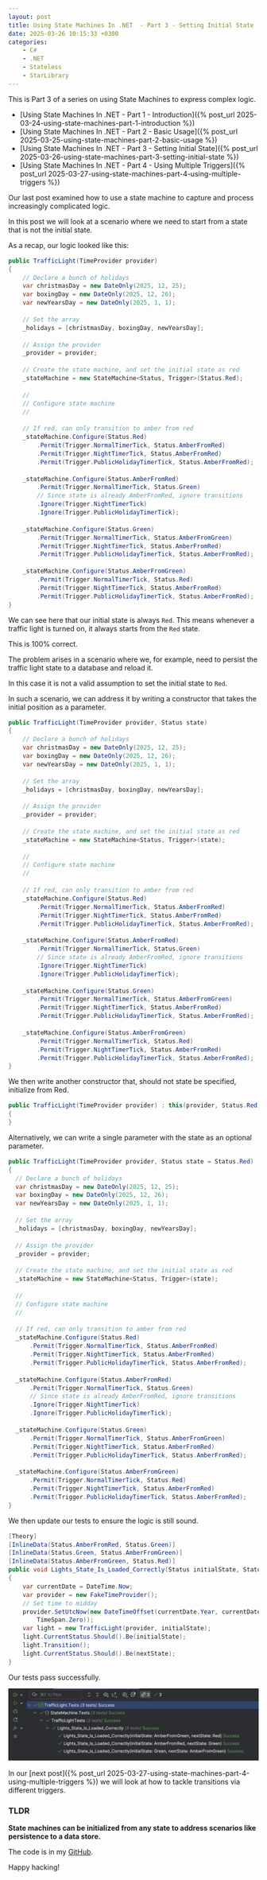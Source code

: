 ```yaml
---
layout: post
title: Using State Machines In .NET  - Part 3 - Setting Initial State
date: 2025-03-26 10:15:33 +0300
categories:
    - C#
    - .NET
    - Stateless
    - StarLibrary
---
```


This is Part 3 of a series on using State Machines to express complex logic.

- [Using State Machines In .NET  - Part 1 - Introduction]({% post_url 2025-03-24-using-state-machines-part-1-introduction %})
- [Using State Machines In .NET  - Part 2 - Basic Usage]({% post_url 2025-03-25-using-state-machines-part-2-basic-usage %})
- [Using State Machines In .NET  - Part 3 - Setting Initial State]({% post_url 2025-03-26-using-state-machines-part-3-setting-initial-state %})
- [Using State Machines In .NET  - Part 4 - Using Multiple Triggers]({% post_url 2025-03-27-using-state-machines-part-4-using-multiple-triggers %})

Our last post examined how to use a state machine to capture and process increasingly complicated logic.

In this post we will look at a scenario where we need to start from a state that is not the initial state.

As a recap, our logic looked like this:

```c#
public TrafficLight(TimeProvider provider)
{
    // Declare a bunch of holidays
    var christmasDay = new DateOnly(2025, 12, 25);
    var boxingDay = new DateOnly(2025, 12, 26);
    var newYearsDay = new DateOnly(2025, 1, 1);

    // Set the array
    _holidays = [christmasDay, boxingDay, newYearsDay];

    // Assign the provider
    _provider = provider;

    // Create the state machine, and set the initial state as red
    _stateMachine = new StateMachine<Status, Trigger>(Status.Red);

    //
    // Configure state machine
    //

    // If red, can only transition to amber from red
    _stateMachine.Configure(Status.Red)
        .Permit(Trigger.NormalTimerTick, Status.AmberFromRed)
        .Permit(Trigger.NightTimerTick, Status.AmberFromRed)
        .Permit(Trigger.PublicHolidayTimerTick, Status.AmberFromRed);

    _stateMachine.Configure(Status.AmberFromRed)
        .Permit(Trigger.NormalTimerTick, Status.Green)
        // Since state is already AmberFromRed, ignore transitions
        .Ignore(Trigger.NightTimerTick)
        .Ignore(Trigger.PublicHolidayTimerTick);

    _stateMachine.Configure(Status.Green)
        .Permit(Trigger.NormalTimerTick, Status.AmberFromGreen)
        .Permit(Trigger.NightTimerTick, Status.AmberFromRed)
        .Permit(Trigger.PublicHolidayTimerTick, Status.AmberFromRed);

    _stateMachine.Configure(Status.AmberFromGreen)
        .Permit(Trigger.NormalTimerTick, Status.Red)
        .Permit(Trigger.NightTimerTick, Status.AmberFromRed)
        .Permit(Trigger.PublicHolidayTimerTick, Status.AmberFromRed);
}
```

We can see here that our initial state is always `Red`. This means whenever a traffic light is turned on, it always starts from the `Red` state.

This is 100% correct.

The problem arises in a scenario where we, for example, need to persist the traffic light state to a database and reload it.

In this case it is not a valid assumption to set the initial state to `Red`.

In such a scenario, we can address it by writing a constructor that takes the initial position as a parameter.

```c#
public TrafficLight(TimeProvider provider, Status state)
{
    // Declare a bunch of holidays
    var christmasDay = new DateOnly(2025, 12, 25);
    var boxingDay = new DateOnly(2025, 12, 26);
    var newYearsDay = new DateOnly(2025, 1, 1);

    // Set the array
    _holidays = [christmasDay, boxingDay, newYearsDay];

    // Assign the provider
    _provider = provider;

    // Create the state machine, and set the initial state as red
    _stateMachine = new StateMachine<Status, Trigger>(state);

    //
    // Configure state machine
    //

    // If red, can only transition to amber from red
    _stateMachine.Configure(Status.Red)
        .Permit(Trigger.NormalTimerTick, Status.AmberFromRed)
        .Permit(Trigger.NightTimerTick, Status.AmberFromRed)
        .Permit(Trigger.PublicHolidayTimerTick, Status.AmberFromRed);

    _stateMachine.Configure(Status.AmberFromRed)
        .Permit(Trigger.NormalTimerTick, Status.Green)
        // Since state is already AmberFromRed, ignore transitions
        .Ignore(Trigger.NightTimerTick)
        .Ignore(Trigger.PublicHolidayTimerTick);

    _stateMachine.Configure(Status.Green)
        .Permit(Trigger.NormalTimerTick, Status.AmberFromGreen)
        .Permit(Trigger.NightTimerTick, Status.AmberFromRed)
        .Permit(Trigger.PublicHolidayTimerTick, Status.AmberFromRed);

    _stateMachine.Configure(Status.AmberFromGreen)
        .Permit(Trigger.NormalTimerTick, Status.Red)
        .Permit(Trigger.NightTimerTick, Status.AmberFromRed)
        .Permit(Trigger.PublicHolidayTimerTick, Status.AmberFromRed);
}
```

We then write another constructor that, should not state be specified, initialize from Red.

```c#
public TrafficLight(TimeProvider provider) : this(provider, Status.Red)
{
}
```

Alternatively, we can write a single parameter with the state as an optional parameter.

```c#
public TrafficLight(TimeProvider provider, Status state = Status.Red)
{
  // Declare a bunch of holidays
  var christmasDay = new DateOnly(2025, 12, 25);
  var boxingDay = new DateOnly(2025, 12, 26);
  var newYearsDay = new DateOnly(2025, 1, 1);

  // Set the array
  _holidays = [christmasDay, boxingDay, newYearsDay];

  // Assign the provider
  _provider = provider;

  // Create the state machine, and set the initial state as red
  _stateMachine = new StateMachine<Status, Trigger>(state);

  //
  // Configure state machine
  //

  // If red, can only transition to amber from red
  _stateMachine.Configure(Status.Red)
      .Permit(Trigger.NormalTimerTick, Status.AmberFromRed)
      .Permit(Trigger.NightTimerTick, Status.AmberFromRed)
      .Permit(Trigger.PublicHolidayTimerTick, Status.AmberFromRed);

  _stateMachine.Configure(Status.AmberFromRed)
      .Permit(Trigger.NormalTimerTick, Status.Green)
      // Since state is already AmberFromRed, ignore transitions
      .Ignore(Trigger.NightTimerTick)
      .Ignore(Trigger.PublicHolidayTimerTick);

  _stateMachine.Configure(Status.Green)
      .Permit(Trigger.NormalTimerTick, Status.AmberFromGreen)
      .Permit(Trigger.NightTimerTick, Status.AmberFromRed)
      .Permit(Trigger.PublicHolidayTimerTick, Status.AmberFromRed);

  _stateMachine.Configure(Status.AmberFromGreen)
      .Permit(Trigger.NormalTimerTick, Status.Red)
      .Permit(Trigger.NightTimerTick, Status.AmberFromRed)
      .Permit(Trigger.PublicHolidayTimerTick, Status.AmberFromRed);
}
```

We then update our tests to ensure the logic is still sound.

```c#
[Theory]
[InlineData(Status.AmberFromRed, Status.Green)]
[InlineData(Status.Green, Status.AmberFromGreen)]
[InlineData(Status.AmberFromGreen, Status.Red)]
public void Lights_State_Is_Loaded_Correctly(Status initialState, Status nextState)
{
    var currentDate = DateTime.Now;
    var provider = new FakeTimeProvider();
    // Set time to midday
    provider.SetUtcNow(new DateTimeOffset(currentDate.Year, currentDate.Month, currentDate.Day, 12, 0, 0,
        TimeSpan.Zero));
    var light = new TrafficLight(provider, initialState);
    light.CurrentStatus.Should().Be(initialState);
    light.Transition();
    light.CurrentStatus.Should().Be(nextState);
}
```

Our tests pass successfully.

![TrafficLightsLoadedState](../images/2025/03/TrafficLightsLoadedState.png)

In our [next post]({% post_url 2025-03-27-using-state-machines-part-4-using-multiple-triggers %}) we will look at how to tackle transitions via different triggers.

### TLDR

**State machines can be initialized from any state to address scenarios like persistence to a data store.**

The code is in my [GitHub](https://github.com/conradakunga/BlogCode/tree/master/2025-03-26%20-%20State%20Machines%20Part%203).

Happy hacking!
